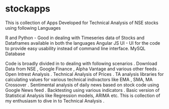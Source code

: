 # stockapps
This is collection of Apps Developed for Technical Analysis of NSE stocks using following Languages

R  and Python  - Good in dealing with Timeseries data of Stocks and Dataframes available in both the languages 
Angular JS UI  - UI for the code to provide easy usability instead of command line interface.
MySQL Database 

Code is broadly divided in to dealing with following scenarios
. Download Data from NSE , Google Finance , Alpha Vantage and various other feeds 
. Open Intrest Analysis
. Technical Analysis of Prices
. TA analysis libraries for calculating values for various technical indivactors like EMA , SMA, MA Crossover
. Sentimental analysis of daily news based on stock code using Google News feed 
. Backtesting using various indicators
. Basic version of Statistical Analysis like  Regression models, ARIMA etc.
This is collection of my enthusiasm to dive in to Technical Analysis . 
